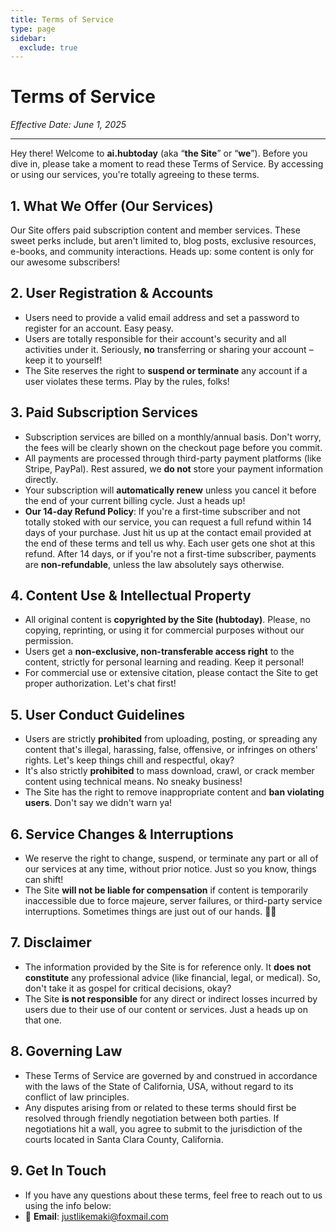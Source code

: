 ```yaml
---
title: Terms of Service
type: page
sidebar:
  exclude: true
---
```

# Terms of Service

*Effective Date: June 1, 2025*

---

Hey there! Welcome to **ai.hubtoday** (aka “**the Site**” or “**we**”). Before you dive in, please take a moment to read these Terms of Service. By accessing or using our services, you're totally agreeing to these terms.

## 1. What We Offer (Our Services)
Our Site offers paid subscription content and member services. These sweet perks include, but aren't limited to, blog posts, exclusive resources, e-books, and community interactions. Heads up: some content is only for our awesome subscribers!

## 2. User Registration & Accounts
- Users need to provide a valid email address and set a password to register for an account. Easy peasy.
- Users are totally responsible for their account's security and all activities under it. Seriously, **no** transferring or sharing your account – keep it to yourself!
- The Site reserves the right to **suspend or terminate** any account if a user violates these terms. Play by the rules, folks!

## 3. Paid Subscription Services
- Subscription services are billed on a monthly/annual basis. Don't worry, the fees will be clearly shown on the checkout page before you commit.
- All payments are processed through third-party payment platforms (like Stripe, PayPal). Rest assured, we **do not** store your payment information directly.
- Your subscription will **automatically renew** unless you cancel it before the end of your current billing cycle. Just a heads up!
- **Our 14-day Refund Policy**: If you're a first-time subscriber and not totally stoked with our service, you can request a full refund within 14 days of your purchase. Just hit us up at the contact email provided at the end of these terms and tell us why. Each user gets one shot at this refund. After 14 days, or if you're not a first-time subscriber, payments are **non-refundable**, unless the law absolutely says otherwise.

## 4. Content Use & Intellectual Property
- All original content is **copyrighted by the Site (hubtoday)**. Please, no copying, reprinting, or using it for commercial purposes without our permission.
- Users get a **non-exclusive, non-transferable access right** to the content, strictly for personal learning and reading. Keep it personal!
- For commercial use or extensive citation, please contact the Site to get proper authorization. Let's chat first!

## 5. User Conduct Guidelines
- Users are strictly **prohibited** from uploading, posting, or spreading any content that's illegal, harassing, false, offensive, or infringes on others' rights. Let's keep things chill and respectful, okay?
- It's also strictly **prohibited** to mass download, crawl, or crack member content using technical means. No sneaky business!
- The Site has the right to remove inappropriate content and **ban violating users**. Don't say we didn't warn ya!

## 6. Service Changes & Interruptions
- We reserve the right to change, suspend, or terminate any part or all of our services at any time, without prior notice. Just so you know, things can shift!
- The Site **will not be liable for compensation** if content is temporarily inaccessible due to force majeure, server failures, or third-party service interruptions. Sometimes things are just out of our hands. 🤷‍♀️

## 7. Disclaimer
- The information provided by the Site is for reference only. It **does not constitute** any professional advice (like financial, legal, or medical). So, don't take it as gospel for critical decisions, okay?
- The Site **is not responsible** for any direct or indirect losses incurred by users due to their use of our content or services. Just a heads up on that one.

## 8. Governing Law
- These Terms of Service are governed by and construed in accordance with the laws of the State of California, USA, without regard to its conflict of law principles.
- Any disputes arising from or related to these terms should first be resolved through friendly negotiation between both parties. If negotiations hit a wall, you agree to submit to the jurisdiction of the courts located in Santa Clara County, California.

## 9. Get In Touch
- If you have any questions about these terms, feel free to reach out to us using the info below:
- 📧 **Email**: [justlikemaki@foxmail.com](mailto:justlikemaki@foxmail.com)